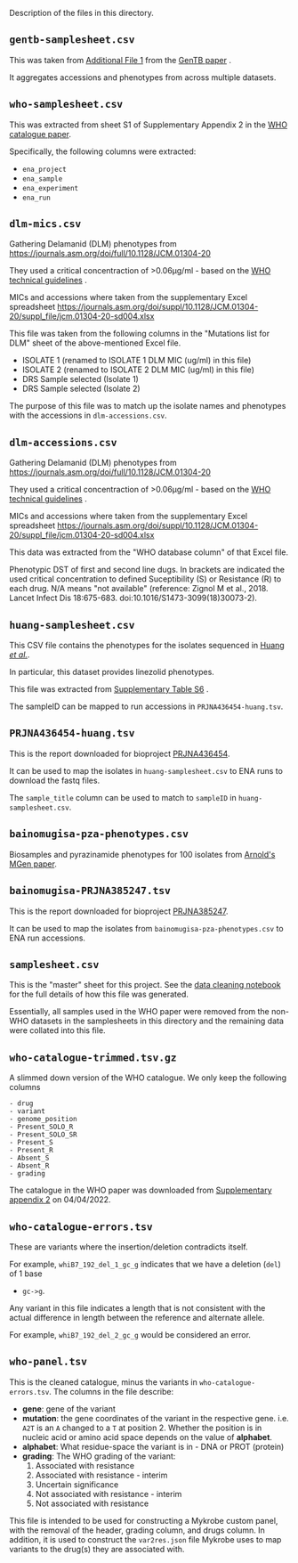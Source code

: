 Description of the files in this directory.

## `gentb-samplesheet.csv`

This was taken
from [Additional File 1](https://genomemedicine.biomedcentral.com/articles/10.1186/s13073-021-00953-4#MOESM1)
from
the [GenTB paper](https://genomemedicine.biomedcentral.com/articles/10.1186/s13073-021-00953-4)
.

It aggregates accessions and phenotypes from across multiple datasets.

## `who-samplesheet.csv`

This was extracted from sheet S1 of Supplementary Appendix 2 in
the [WHO catalogue paper](https://doi.org/10.1016/S2666-5247(21)00301-3).

Specifically, the following columns were extracted:

- `ena_project`
- `ena_sample`
- `ena_experiment`
- `ena_run`

## `dlm-mics.csv`

Gathering Delamanid (DLM) phenotypes
from https://journals.asm.org/doi/full/10.1128/JCM.01304-20

They used a critical concentraction of >0.06μg/ml - based on
the [WHO technical guidelines](https://apps.who.int/iris/bitstream/handle/10665/260470/WHO-CDS-TB-2018.5-eng.pdf)
.

MICs and accessions where taken from the supplementary Excel
spreadsheet https://journals.asm.org/doi/suppl/10.1128/JCM.01304-20/suppl_file/jcm.01304-20-sd004.xlsx

This file was taken from the following columns in the "Mutations list for DLM" sheet of
the above-mentioned Excel file.

- ISOLATE 1 (renamed to ISOLATE 1 DLM MIC (ug/ml) in this file)
- ISOLATE 2 (renamed to ISOLATE 2 DLM MIC (ug/ml) in this file)
- DRS Sample selected (Isolate 1)
- DRS Sample selected (Isolate 2)

The purpose of this file was to match up the isolate names and phenotypes with the
accessions in `dlm-accessions.csv`.

## `dlm-accessions.csv`

Gathering Delamanid (DLM) phenotypes
from https://journals.asm.org/doi/full/10.1128/JCM.01304-20

They used a critical concentraction of >0.06μg/ml - based on
the [WHO technical guidelines](https://apps.who.int/iris/bitstream/handle/10665/260470/WHO-CDS-TB-2018.5-eng.pdf)
.

MICs and accessions where taken from the supplementary Excel
spreadsheet https://journals.asm.org/doi/suppl/10.1128/JCM.01304-20/suppl_file/jcm.01304-20-sd004.xlsx

This data was extracted from the "WHO database column" of that Excel file.

Phenotypic DST of first and second line dugs. In brackets are indicated the used
critical concentration to defined Suceptibility (S) or Resistance (R) to each drug. N/A
means "not available" (reference: Zignol M et al., 2018. Lancet Infect Dis 18:675-683.
doi:10.1016/S1473-3099(18)30073-2).

## `huang-samplesheet.csv`

This CSV file contains the phenotypes for the isolates sequenced in [Huang *et
al.*](https://doi.org/10.1093/cid/ciy883).

In particular, this dataset provides linezolid phenotypes.

This file was extracted
from [Supplementary Table S6](https://oup.silverchair-cdn.com/oup/backfile/Content_public/Journal/cid/69/3/10.1093_cid_ciy883/1/ciy883_suppl_supplementary_table_s6.docx?Expires=1652148910&Signature=D7iy~iS4ZXFMCAifGgjnpD-OslN6pINjGYhFbqx1RI2unpvW9gaZ2CkiwXLd3cBagIABut8U4qKOXY11mOVw9LMZohqZNtkibKuu7SFgBJ-c2vMz9h10GNKHj5Ya98dg6AT7IPVsTk77OHopWoFsE6JlgbeCPIlH4i-kqBpPVQi~0fqr~hPmvO8Q6PolApyyi6W9hpuzejXT7cRipy1UH69AY7E1upLmVcsWqBnxptVDon3SwiuAoiGq3KrPIvX54vOJUfkTJ9S6uhg6Q-wJDnEb1DhoNtNRfTXmtuNqFrMBUwieDNhS9e0Jt985tMGFzrBQupjFZ7EIOa88FyZ3bA__&Key-Pair-Id=APKAIE5G5CRDK6RD3PGA)
.

The sampleID can be mapped to run accessions in `PRJNA436454-huang.tsv`.

## `PRJNA436454-huang.tsv`

This is the report downloaded for
bioproject [PRJNA436454](https://www.ebi.ac.uk/ena/browser/view/PRJNA436454).

It can be used to map the isolates in `huang-samplesheet.csv` to ENA runs to download
the fastq files.

The `sample_title` column can be used to match to `sampleID` in `huang-samplesheet.csv`.

## `bainomugisa-pza-phenotypes.csv`

Biosamples and pyrazinamide phenotypes for 100 isolates from [Arnold's MGen paper](https://doi.org/10.1099/mgen.0.000147).

## `bainomugisa-PRJNA385247.tsv`

This is the report downloaded for bioproject [PRJNA385247](https://www.ebi.ac.uk/ena/browser/view/PRJNA385247).

It can be used to map the isolates from `bainomugisa-pza-phenotypes.csv` to ENA run accessions.

## `samplesheet.csv`

This is the "master" sheet for this project. See
the [data cleaning notebook](../workflow/notebooks/data-cleaning.ipynb) for the full
details of how this file was generated.

Essentially, all samples used in the WHO paper were removed from the non-WHO datasets in
the samplesheets in this directory and the remaining data were collated into this file.

## `who-catalogue-trimmed.tsv.gz`

A slimmed down version of the WHO catalogue. We only keep the following columns

    - drug
    - variant
    - genome_position
    - Present_SOLO_R
    - Present_SOLO_SR
    - Present_S
    - Present_R
    - Absent_S
    - Absent_R
    - grading

The catalogue in the WHO paper was downloaded
from [Supplementary appendix 2](https://www.thelancet.com/cms/10.1016/S2666-5247(21)00301-3/attachment/77fc876a-afad-4c17-856e-6cc0d5951c29/mmc2.xlsx)
on 04/04/2022.

## `who-catalogue-errors.tsv`

These are variants where the insertion/deletion contradicts itself.

For example, `whiB7_192_del_1_gc_g` indicates that we have a deletion (`del`) of 1 base
- `gc->g`.

Any variant in this file indicates a length that is not consistent with the actual
difference in length between the reference and alternate allele.

For example, `whiB7_192_del_2_gc_g` would be considered an error.

## `who-panel.tsv`

This is the cleaned catalogue, minus the variants in `who-catalogue-errors.tsv`. The
columns in the file describe:

- **gene**: gene of the variant
- **mutation**: the gene coordinates of the variant in the respective gene. i.e. `A2T`
  is an `A` changed to a `T` at position 2. Whether the position is in nucleic acid or
  amino acid space depends on the value of **alphabet**.
- **alphabet**: What residue-space the variant is in - DNA or PROT (protein)
- **grading**: The WHO grading of the variant:
    1. Associated with resistance
    2. Associated with resistance - interim
    3. Uncertain significance
    4. Not associated with resistance - interim
    5. Not associated with resistance

This file is intended to be used for constructing a Mykrobe custom panel, with the
removal of the header, grading column, and drugs column. In addition, it is used to
construct the `var2res.json` file Mykrobe uses to map variants to the drug(s) they are
associated with.